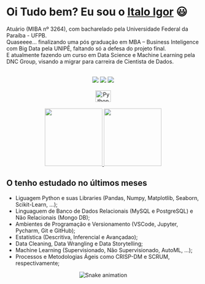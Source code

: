<div>
  <h1 align="justify">Oi Tudo bem? Eu sou o <a href="https://www.linkedin.com/in/italo013/">Italo Igor</a> 😃️</h1>
<p>Atuário (MIBA nº 3264), com bacharelado pela Universidade Federal da Paraíba - UFPB. <br>
  Quaseeee... finalizando uma pós graduação em MBA – Business Inteligence com Big Data pela UNIPÊ, faltando só a defesa do projeto final. <br>
  E atualmente fazendo um curso em Data Science e Machine Learning pela DNC Group, visando a migrar para carreira de Cientista de Dados.</p><br>

<div align="center">
  <a href="https://www.instagram.com/italo.igor/" target="_blank"><img src="https://img.shields.io/badge/-Instagram-%23E4405F?style=for-the-badge&logo=instagram&logoColor=white" target="_blank"></a>
  <!-- <a href="https://www.facebook.com/pr.eduardoribeiro" target="_blank"><img src="https://img.shields.io/badge/Facebook-1877F2?style=for-the-badge&logo=facebook&logoColor=white" target="_blank"></a>  -->
  <a href="https://www.linkedin.com/in/italo013" target="_blank"><img src="https://img.shields.io/badge/-LinkedIn-%230077B5?style=for-the-badge&logo=linkedin&logoColor=white" target="_blank"></a> 
  <a href="mailto:italo013@hotmail.com"><img src="https://img.shields.io/badge/-Gmail-%23333?style=for-the-badge&logo=gmail&logoColor=white" target="_blank"></a>
</div>

<div align="center" valign="top"><br>
  <img align="center" alt="Python" height="30" width="40" src="https://cdn.jsdelivr.net/gh/devicons/devicon/icons/python/python-original.svg" />
</div><br>
  
</div>
<div align="center">
  <a href="https://github.com/italo013">
    <img height="150em" src="https://github-readme-stats.vercel.app/api?username=italo013&count_private=true&include_all_commits=true&show_icons=true&theme=dracula&hide_border=false&show_owner=true"/>
    <img height="150em" src="https://github-readme-stats.vercel.app/api/top-langs/?username=italo013&theme=dracula&hide_border=false&&layout=compact"/>
  </a>
</div>


<div>
  <h2 align="left"> O tenho estudado no últimos meses</h2>
</div>

<body>
<ul>
<li>Liguagem Python e suas Libraries (Pandas, Numpy, Matplotlib, Seaborn, Scikit-Learn, ...);</li>
<li>Linguaguem de Banco de Dados Relacionais (MySQL e PostgreSQL) e Não Relacionais (Mongo DB);</li>
<li>Ambientes de Programação e Versionamento (VSCode, Jupyter, Pycharm, Git e GitHub);</li>
<li>Estatística (Descritiva, Inferencial e Avançadao);</li>
<li>Data Cleaning, Data Wrangling e Data Storytelling;</li>
<li>Machine Learning (Supervisionado, Não Supervisionado, AutoML, ...);</li>
<li>Processos e Metodologias Ágeis como CRISP-DM e SCRUM, respectivamente;</li>
</ul>
</body>

<!-- <h1 align="center"> 
  Trybe
</h1>

<p align="center"><i>"A Trybe é uma escola do futuro para qualquer pessoa que deseja construir uma carreira de sucesso em tecnologia. Como estudante a pessoa ainda tem a opção de pagar os estudos apenas quando estiver formada e com um bom trabalho."</i></p> -->




<div align="center">
  
  ![Snake animation](https://github.com/italo013/italo013/blob/output/github-contribution-grid-snake.svg)
  
</div>
